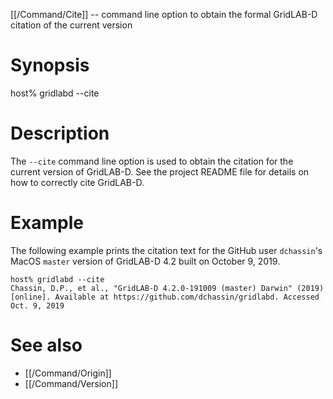 [[/Command/Cite]] -- command line option to obtain the formal GridLAB-D citation of the current version

# Synopsis

  host% gridlabd --cite

# Description

The `--cite` command line option is used to obtain the citation for the current version of GridLAB-D. See the project README file for details on how to correctly cite GridLAB-D.

# Example
The following example prints the citation text for the GitHub user `dchassin`'s MacOS `master` version of GridLAB-D 4.2 built on October 9, 2019.
~~~
host% gridlabd --cite
Chassin, D.P., et al., "GridLAB-D 4.2.0-191009 (master) Darwin" (2019) [online]. Available at https://github.com/dchassin/gridlabd. Accessed Oct. 9, 2019
~~~

# See also
* [[/Command/Origin]]
* [[/Command/Version]]
